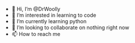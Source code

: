 - 👋 Hi, I’m @DrWoolly
- 👀 I’m interested in learning to code
- 🌱 I’m currently learning python
- 💞️ I’m looking to collaborate on nothing right now
- 📫 How to reach me 

<!---
DrWoolly/DrWoolly is a ✨ special ✨ repository because its `README.md` (this file) appears on your GitHub profile.
You can click the Preview link to take a look at your changes.
--->
